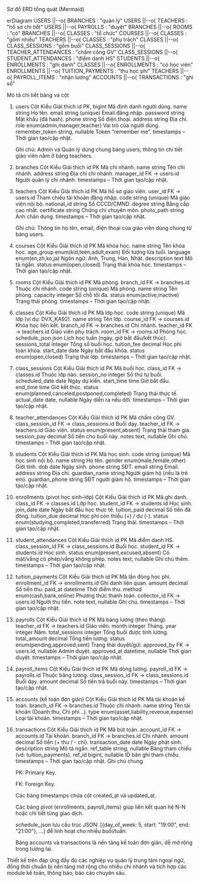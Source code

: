 Sơ đồ ERD tổng quát (Mermaid)

erDiagram
    USERS ||--o{ BRANCHES : "quản lý"
    USERS ||--o{ TEACHERS : "hồ sơ chi tiết"
    USERS ||--o{ PAYROLLS : "duyệt"
    BRANCHES ||--o{ ROOMS : "có"
    BRANCHES ||--o{ CLASSES : "tổ chức"
    COURSES ||--o{ CLASSES : "gồm nhiều"
    TEACHERS ||--o{ CLASSES : "phụ trách"
    CLASSES ||--o{ CLASS_SESSIONS : "gồm buổi"
    CLASS_SESSIONS ||--o{ TEACHER_ATTENDANCES : "chấm công GV"
    CLASS_SESSIONS ||--o{ STUDENT_ATTENDANCES : "điểm danh HS"
    STUDENTS ||--o{ ENROLLMENTS : "ghi danh"
    CLASSES ||--o{ ENROLLMENTS : "có học viên"
    ENROLLMENTS ||--o{ TUITION_PAYMENTS : "thu học phí"
    TEACHERS ||--o{ PAYROLL_ITEMS : "nhận lương"
    ACCOUNTS ||--o{ TRANSACTIONS : "ghi sổ"

Mô tả chi tiết bảng và cột
1. users
Cột	Kiểu	Giải thích
id	PK, bigint	Mã định danh người dùng.
name	string	Họ tên.
email	string (unique)	Email đăng nhập.
password	string	Mật khẩu (đã hash).
phone	string	Số điện thoại.
address	string	Địa chỉ.
role	enum(admin,manager,teacher)	Vai trò của người dùng.
remember_token	string, nullable	Token “remember me”.
timestamps	–	Thời gian tạo/cập nhật.

    Ghi chú: Admin và Quản lý dùng chung bảng users; thông tin chi tiết giáo viên nằm ở bảng teachers.

2. branches
Cột	Kiểu	Giải thích
id	PK	Mã chi nhánh.
name	string	Tên chi nhánh.
address	string	Địa chỉ chi nhánh.
manager_id	FK -> users.id	Người quản lý chi nhánh.
timestamps	–	Thời gian tạo/cập nhật.
3. teachers
Cột	Kiểu	Giải thích
id	PK	Mã hồ sơ giáo viên.
user_id	FK -> users.id	Tham chiếu tài khoản đăng nhập.
code	string (unique)	Mã giáo viên nội bộ.
national_id	string	Số CCCD/CMND.
degree	string	Bằng cấp cao nhất.
certificate	string	Chứng chỉ chuyên môn.
photo_path	string	Ảnh chân dung.
timestamps	–	Thời gian tạo/cập nhật.

    Ghi chú: Thông tin họ tên, email, điện thoại của giáo viên dùng chung từ bảng users.

4. courses
Cột	Kiểu	Giải thích
id	PK	Mã khóa học.
name	string	Tên khóa học.
age_group	enum(kid,teen,adult,exam)	Đối tượng lứa tuổi.
language	enum(en,zh,ko,ja)	Ngôn ngữ: Anh, Trung, Hàn, Nhật.
description	text	Mô tả ngắn.
status	enum(open,closed)	Trạng thái khóa học.
timestamps	–	Thời gian tạo/cập nhật.
5. rooms
Cột	Kiểu	Giải thích
id	PK	Mã phòng.
branch_id	FK -> branches.id	Thuộc chi nhánh.
code	string (unique)	Mã phòng.
name	string	Tên phòng.
capacity	integer	Số chỗ tối đa.
status	enum(active,inactive)	Trạng thái phòng.
timestamps	–	Thời gian tạo/cập nhật.
6. classes
Cột	Kiểu	Giải thích
id	PK	Mã lớp học.
code	string (unique)	Mã lớp (ví dụ: DVX_KA92).
name	string	Tên lớp.
course_id	FK -> courses.id	Khóa học liên kết.
branch_id	FK -> branches.id	Chi nhánh.
teacher_id	FK -> teachers.id	Giáo viên phụ trách.
room_id	FK -> rooms.id	Phòng học.
schedule_json	json	Lịch học tuần (ngày, giờ bắt đầu/kết thúc).
sessions_total	integer	Tổng số buổi học.
tuition_fee	decimal	Học phí toàn khóa.
start_date	date	Ngày bắt đầu khóa.
status	enum(open,closed)	Trạng thái lớp.
timestamps	–	Thời gian tạo/cập nhật.
7. class_sessions
Cột	Kiểu	Giải thích
id	PK	Mã buổi học.
class_id	FK -> classes.id	Thuộc lớp nào.
session_no	integer	Số thứ tự buổi.
scheduled_date	date	Ngày dự kiến.
start_time	time	Giờ bắt đầu.
end_time	time	Giờ kết thúc.
status	enum(planned,canceled,postponed,completed)	Trạng thái thực tế.
actual_date	date, nullable	Ngày diễn ra nếu dời.
timestamps	–	Thời gian tạo/cập nhật.
8. teacher_attendances
Cột	Kiểu	Giải thích
id	PK	Mã chấm công GV.
class_session_id	FK -> class_sessions.id	Buổi dạy.
teacher_id	FK -> teachers.id	Giáo viên.
status	enum(present,absent)	Trạng thái tham gia.
session_pay	decimal	Số tiền cho buổi này.
notes	text, nullable	Ghi chú.
timestamps	–	Thời gian tạo/cập nhật.
9. students
Cột	Kiểu	Giải thích
id	PK	Mã học sinh.
code	string (unique)	Mã học sinh nội bộ.
name	string	Họ tên.
gender	enum(male,female,other)	Giới tính.
dob	date	Ngày sinh.
phone	string	SĐT.
email	string	Email.
address	string	Địa chỉ.
guardian_name	string	Người giám hộ (nếu là trẻ em).
guardian_phone	string	SĐT người giám hộ.
timestamps	–	Thời gian tạo/cập nhật.
10. enrollments (pivot học sinh–lớp)
Cột	Kiểu	Giải thích
id	PK	Mã ghi danh.
class_id	FK -> classes.id	Lớp học.
student_id	FK -> students.id	Học sinh.
join_date	date	Ngày bắt đầu học thực tế.
tuition_paid	decimal	Số tiền đã đóng.
tuition_due	decimal	Học phí còn thiếu (+) / dư (-).
status	enum(studying,completed,transferred)	Trạng thái.
timestamps	–	Thời gian tạo/cập nhật.
11. student_attendances
Cột	Kiểu	Giải thích
id	PK	Mã điểm danh HS.
class_session_id	FK -> class_sessions.id	Buổi học.
student_id	FK -> students.id	Học sinh.
status	enum(present,excused,absent)	Có mặt/vắng có phép/vắng không phép.
notes	text, nullable	Ghi chú thêm.
timestamps	–	Thời gian tạo/cập nhật.
12. tuition_payments
Cột	Kiểu	Giải thích
id	PK	Mã lần đóng học phí.
enrollment_id	FK -> enrollments.id	Ghi danh liên quan.
amount	decimal	Số tiền thu.
paid_at	datetime	Thời điểm thu.
method	enum(cash,bank,online)	Phương thức thanh toán.
collector_id	FK -> users.id	Người thu tiền.
note	text, nullable	Ghi chú.
timestamps	–	Thời gian tạo/cập nhật.
13. payrolls
Cột	Kiểu	Giải thích
id	PK	Mã bảng lương (theo tháng).
teacher_id	FK -> teachers.id	Giáo viên.
month	integer	Tháng.
year	integer	Năm.
total_sessions	integer	Tổng buổi được tính lương.
total_amount	decimal	Tổng tiền lương.
status	enum(pending,approved,sent)	Trạng thái duyệt/gửi.
approved_by	FK -> users.id, nullable	Admin duyệt.
approved_at	datetime, nullable	Thời gian duyệt.
timestamps	–	Thời gian tạo/cập nhật.
14. payroll_items
Cột	Kiểu	Giải thích
id	PK	Mã dòng lương.
payroll_id	FK -> payrolls.id	Thuộc bảng lương.
class_session_id	FK -> class_sessions.id	Buổi dạy.
amount	decimal	Số tiền trả buổi này.
timestamps	–	Thời gian tạo/cập nhật.
15. accounts (kế toán đơn giản)
Cột	Kiểu	Giải thích
id	PK	Mã tài khoản kế toán.
branch_id	FK -> branches.id	Thuộc chi nhánh.
name	string	Tên tài khoản (Doanh thu, Chi phí…).
type	enum(asset,liability,revenue,expense)	Loại tài khoản.
timestamps	–	Thời gian tạo/cập nhật.
16. transactions
Cột	Kiểu	Giải thích
id	PK	Mã bút toán.
account_id	FK -> accounts.id	Tài khoản.
branch_id	FK -> branches.id	Chi nhánh.
amount	decimal	Số tiền (+ thu / - chi).
transaction_date	date	Ngày phát sinh.
description	string	Mô tả ngắn.
ref_table	string, nullable	Bảng tham chiếu (vd: tuition_payments).
ref_id	bigint, nullable	ID bản ghi tham chiếu.
timestamps	–	Thời gian tạo/cập nhật.
Ghi chú chung

    PK: Primary Key.

    FK: Foreign Key.

    Các bảng timestamps chứa cột created_at và updated_at.

    Các bảng pivot (enrollments, payroll_items) giúp liên kết quan hệ N-N hoặc chi tiết từng giao dịch.

    schedule_json lưu cấu trúc JSON: [{day_of_week: 5, start: "19:00", end: "21:00"}, ...] để linh hoạt cho nhiều buổi/tuần.

    Bảng accounts và transactions là nền tảng kế toán đơn giản, dễ mở rộng trong tương lai.

Thiết kế trên đáp ứng đầy đủ các nghiệp vụ quản lý trung tâm ngoại ngữ, đồng thời chuẩn bị nền tảng mở rộng cho nhiều chi nhánh và tích hợp các module kế toán, thông báo, báo cáo chuyên sâu.
